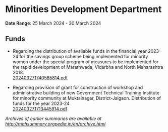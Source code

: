 # Minorities Development Department

**Date Range**: 25 March 2024 - 30 March 2024


## Funds
- Regarding the distribution of available funds in the financial year 2023-24 for the savings group scheme being implemented for minority women under the special program of measures to be implemented for the rapid development of Marathwada, Vidarbha and North Maharashtra 2018.\
  [202403271740585814.pdf](https://gr.maharashtra.gov.in/Site/Upload/Government%20Resolutions/English/202403271740585814.pdf)

- Regarding provision of grant for construction of workshop and administrative building of new Government Technical Training Institute for minority community at Muktainagar, District-Jalgaon. Distribution of funds for the year 2023-24\
  [202403271713445914.pdf](https://gr.maharashtra.gov.in/Site/Upload/Government%20Resolutions/English/202403271713445914.pdf)


*Archives of earlier summaries are available at http://mahsummary.orgpedia.in/en/archive.html*